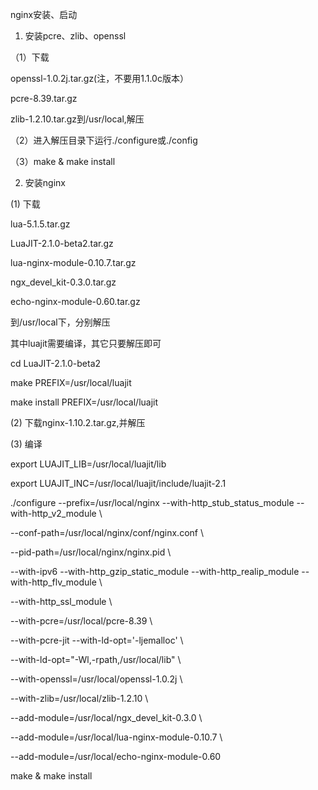 nginx安装、启动

1. 安装pcre、zlib、openssl

（1）下载

openssl-1.0.2j.tar.gz(注，不要用1.1.0c版本）

pcre-8.39.tar.gz

zlib-1.2.10.tar.gz到/usr/local,解压


（2）进入解压目录下运行./configure或./config

（3）make & make install

2. 安装nginx

(1) 下载

lua-5.1.5.tar.gz

LuaJIT-2.1.0-beta2.tar.gz

lua-nginx-module-0.10.7.tar.gz

ngx_devel_kit-0.3.0.tar.gz

echo-nginx-module-0.60.tar.gz

到/usr/local下，分别解压

其中luajit需要编译，其它只要解压即可


cd LuaJIT-2.1.0-beta2

make PREFIX=/usr/local/luajit

make install PREFIX=/usr/local/luajit


(2) 下载nginx-1.10.2.tar.gz,并解压

(3) 编译

export LUAJIT_LIB=/usr/local/luajit/lib

export LUAJIT_INC=/usr/local/luajit/include/luajit-2.1


./configure --prefix=/usr/local/nginx --with-http_stub_status_module --with-http_v2_module \

--conf-path=/usr/local/nginx/conf/nginx.conf \

--pid-path=/usr/local/nginx/nginx.pid \

--with-ipv6 --with-http_gzip_static_module --with-http_realip_module --with-http_flv_module \

--with-http_ssl_module \

--with-pcre=/usr/local/pcre-8.39 \

--with-pcre-jit --with-ld-opt='-ljemalloc' \

--with-ld-opt="-Wl,-rpath,/usr/local/lib" \

--with-openssl=/usr/local/openssl-1.0.2j \

--with-zlib=/usr/local/zlib-1.2.10 \

--add-module=/usr/local/ngx_devel_kit-0.3.0 \

--add-module=/usr/local/lua-nginx-module-0.10.7 \

--add-module=/usr/local/echo-nginx-module-0.60



make & make install

